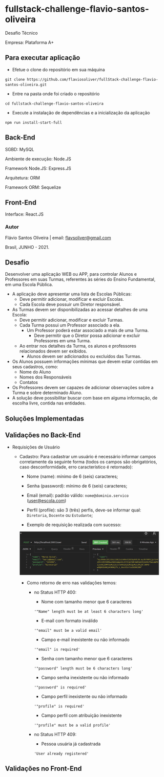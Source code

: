 # fullstack-challenge-flavio-santos-oliveira

Desafio Técnico

Empresa: Plataforma A+

## Para executar aplicação

- Efetue o clone do repositório em sua máquina

`git clone https://github.com/flaviosoliver/fullStack-challenge-flavio-santos-oliveira.git`

- Entre na pasta onde foi criado o repositório

`cd fullstack-challenge-flavio-santos-oliveira`

- Execute a instalação de dependências e a inicialização da aplicação

`npm run install-start-full`

## Back-End

SGBD: MySQL

Ambiente de execução: Node.JS

Framework Node.JS: Express.JS

Arquitetura: ORM

Framework ORM: Sequelize

## Front-End

Interface: React.JS

### Autor

Flávio Santos Oliveira | email: flavsoliver@gmail.com

Brasil, JUNHO - 2021.

## Desafio

Desenvolver uma aplicação WEB ou APP, para controlar Alunos e Professores em suas Turmas, referentes às séries do Ensino Fundamental, em uma Escola Pública.

- A aplicação deve apresentar uma lista de Escolas Públicas:
  - Deve permitir adicionar, modificar e excluir Escolas.
  - Cada Escola deve possuir um Diretor responsável.
- As Turmas devem ser disponibilizadas ao acessar detalhes de uma Escola:
  - Deve permitir adicionar, modificar e excluir Turmas.
  - Cada Turma possui um Professor associado a ela.
    - Um Professor poderá estar associado a mais de uma Turma.
      - Deve permitir que o Diretor possa adicionar e excluir Professores em uma Turma.
  - Ao entrar nos detalhes da Turma, os alunos e professores relacionados devem ser exibidos.
    - Alunos devem ser adicionados ou excluídos das Turmas.
- Os Alunos possuem informações mínimas que devem estar contidas em seus cadastros, como:
  - Nome do Aluno
  - Nomes dos Responsáveis
  - Contatos
- Os Professores devem ser capazes de adicionar observações sobre a Turma e sobre determinado Aluno.
- A solução deve possibilitar buscar com base em alguma informação, de escolha livre, contida nas entidades.

## Soluções Implementadas

## Validações no Back-End

- Requisições de Usuário

  - Cadastro: Para cadastrar um usuário é necessário informar campos corretamente da seguinte forma (todos os campos são obrigatórios, caso desconformidade, erro característico é retornado):

    - Nome (name): mínimo de 6 (seis) caracteres;

    - Senha (password): mínimo de 6 (seis) caracteres;

    - Email (email): padrão válido: `nome@dominio.servico` (user@escola.com)

    - Perfil (profile): são 3 (três) perfis, deve-se informar qual: `Diretoria`, `Docente` ou `Estudante`;

    - Exemplo de requisição realizada com sucesso:

    ![Cadastro com sucesso](./public/C_201_Cadastro.png)

    - Como retorno de erro nas validações temos:

      - no Status HTTP 400:

        - Nome com tamanho menor que 6 caracteres

        `'"Name" length must be at least 6 characters long'`
        - E-mail com formato inválido

        `'"email" must be a valid email'`
        - Campo e-mail inexistente ou não informado

        `'"email" is required'`
        - Senha com tamanho menor que 6 caracteres

        `'"password" length must be 6 characters long'`
        - Campo senha inexistente ou não informado

        `'"password" is required'`
        - Campo perfil inexistente ou não informado

        `'"profile" is required'`
        - Campo perfil com atribuição inexistente

        `'"profile" must be a valid profile'`

      - no Status HTTP 409:

        - Pessoa usuária já cadastrada

        `'User already registered'`

## Validações no Front-End
